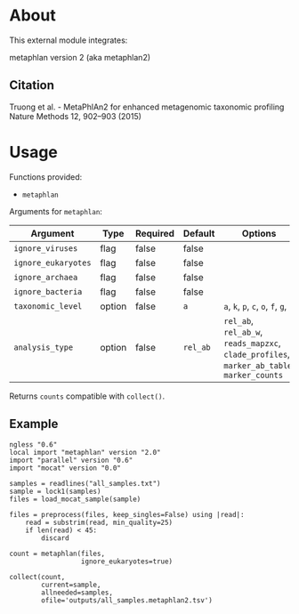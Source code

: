 # About

This external module integrates: 

metaphlan version 2 (aka metaphlan2)

## Citation

Truong et al. - MetaPhlAn2 for enhanced metagenomic taxonomic profiling  
Nature Methods 12, 902–903 (2015)

# Usage

Functions provided:

* `metaphlan`

Arguments for `metaphlan`:

| Argument | Type | Required | Default | Options |
| --- | --- | --- | --- | --- |
| `ignore_viruses` | flag | false | false |   |
| `ignore_eukaryotes` | flag | false | false |   |
| `ignore_archaea` | flag | false | false |   |
| `ignore_bacteria` | flag | false | false |   |
| `taxonomic_level` | option | false | `a` | `a`, `k`, `p`, `c`, `o`, `f`, `g`, `s`
| `analysis_type` | option | false | `rel_ab` | `rel_ab`, `rel_ab_w`, `reads_mapzxc`, `clade_profiles`, `marker_ab_table`, `marker_counts` |

Returns `counts` compatible with `collect()`.

## Example

```
ngless "0.6"
local import "metaphlan" version "2.0"
import "parallel" version "0.6"
import "mocat" version "0.0"

samples = readlines("all_samples.txt")
sample = lock1(samples)
files = load_mocat_sample(sample)

files = preprocess(files, keep_singles=False) using |read|:
    read = substrim(read, min_quality=25)
    if len(read) < 45:
        discard

count = metaphlan(files,
                  ignore_eukaryotes=true)

collect(count,
        current=sample,
        allneeded=samples,
        ofile='outputs/all_samples.metaphlan2.tsv')

```
